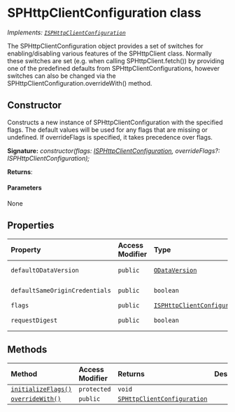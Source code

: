 # SPHttpClientConfiguration class

_Implements: [`ISPHttpClientConfiguration`](../../sp-http/interface/isphttpclientconfiguration.md)_





The SPHttpClientConfiguration object provides a set of switches for enabling/disabling various features of the SPHttpClient class. Normally these switches are set (e.g. when calling SPHttpClient.fetch()) by providing one of the predefined defaults from SPHttpClientConfigurations, however switches can also be changed via the SPHttpClientConfiguration.overrideWith() method.


## Constructor
Constructs a new instance of SPHttpClientConfiguration with the specified flags. The default values will be used for any flags that are missing or undefined. If overrideFlags is specified, it takes precedence over flags.

**Signature:** _constructor(flags: [ISPHttpClientConfiguration](../../sp-http/interface/isphttpclientconfiguration.md), overrideFlags?: ISPHttpClientConfiguration);_

**Returns**: 



#### Parameters
None


## Properties

| Property	   | Access Modifier | Type	| Description|
|:-------------|:----|:-------|:-----------|
|`defaultODataVersion`     | `public` | [`ODataVersion`](../../sp-http/class/odataversion.md) | _Read-only._ {@inheritdoc IHttpClientConfiguration.defaultODataVersion} |
|`defaultSameOriginCredentials`     | `public` | `boolean` | _Read-only._ {@inheritdoc IHttpClientConfiguration.defaultSameOriginCredentials} |
|`flags`     | `public` | [`ISPHttpClientConfiguration`](../../sp-http/interface/isphttpclientconfiguration.md) |  |
|`requestDigest`     | `public` | `boolean` | _Read-only._ {@inheritdoc IHttpClientConfiguration.requestDigest} |




## Methods

| Method	   | Access Modifier | Returns	| Description|
|:-------------|:----|:-------|:-----------|
|[`initializeFlags()`](initializeflags-sphttpclientconfiguration.md)     | `protected` | `void` |  |
|[`overrideWith()`](overridewith-sphttpclientconfiguration.md)     | `public` | [`SPHttpClientConfiguration`](../../sp-http/class/sphttpclientconfiguration.md) |  |





